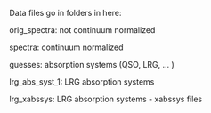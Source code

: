 Data files go in folders in here:

orig_spectra: not continuum normalized

spectra: continuum normalized

guesses: absorption systems (QSO, LRG, ... )
 
lrg_abs_syst_1: LRG absorption systems

lrg_xabssys: LRG absorption systems - xabssys files 